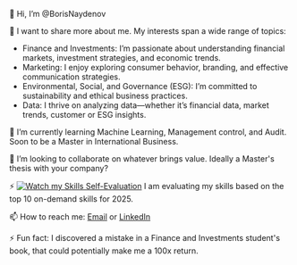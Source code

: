 👋 Hi, I’m @BorisNaydenov 

 
  👀 I want to share more about me. My interests span a wide range of topics:

- Finance and Investments: I’m passionate about understanding financial markets, investment strategies, and economic trends.                                                                     
- Marketing: I enjoy exploring consumer behavior, branding, and effective communication strategies.                                                                                           
- Environmental, Social, and Governance (ESG): I’m committed to sustainability and ethical business practices.                                                                                 
- Data: I thrive on analyzing data—whether it’s financial data, market trends, customer or ESG insights.

 🌱 I’m currently learning Machine Learning, Management control, and Audit. Soon to be a Master in International Business.

  
 💞️ I’m looking to collaborate on whatever brings value. Ideally a Master's thesis with your company?
 
 ⚡ [![Watch my Skills Self-Evaluation](https://img.youtube.com/vi/)](https://youtu.be/7InM7vaz7-o?si=I_QEhsLniF4UXDCE)
       I am evaluating my skills based on the top 10 on-demand skills for 2025.
 
  📫 How to reach me: <a href="mailto:borissnaydenov@gmail.com">Email</a> or <a href="https://www.linkedin.com/in/boris-naydenov/">LinkedIn</a>
 
  ⚡ Fun fact: I discovered a mistake in a Finance and Investments student's book, that could potentially make me a 100x return. 


<!---
BorisNaydenov/BorisNaydenov is a ✨ special ✨ repository because its `README.md` (this file) appears on your GitHub profile.
You can click the Preview link to take a look at your changes.
--->

